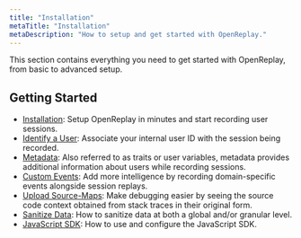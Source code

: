 ```yaml
---
title: "Installation"
metaTitle: "Installation"
metaDescription: "How to setup and get started with OpenReplay."
---
```


This section contains everything you need to get started with OpenReplay, from basic to advanced setup.

## Getting Started
- [Installation](/installation/setup-or): Setup OpenReplay in minutes and start recording user sessions.
- [Identify a User](/installation/identify-user): Associate your internal user ID with the session being recorded.
- [Metadata](/installation/metadata): Also referred to as traits or user variables, metadata provides additional information about users while recording sessions.
- [Custom Events](/installation/custom-events): Add more intelligence by recording domain-specific events alongside session replays.
- [Upload Source-Maps](/installation/upload-sourcemaps): Make debugging easier by seeing the source code context obtained from stack traces in their original form.
- [Sanitize Data](/installation/sanitize-data): How to sanitize data at both a global and/or granular level.
- [JavaScript SDK](/installation/javascript-sdk): How to use and configure the JavaScript SDK.

